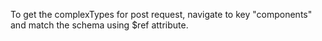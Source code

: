 To get the complexTypes for post request, navigate to key "components" and match the schema using $ref attribute.
